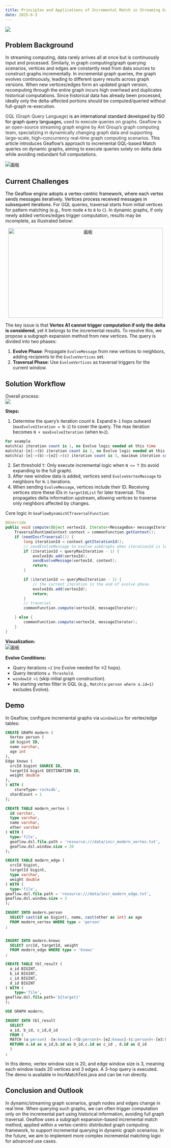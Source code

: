 ```yaml
---
title: Principles and Applications of Incremental Match in Streaming Graph Computing
date: 2025-6-3
---
```


![](/graph/1743162676746-973d8e75-11b5-43d7-8832-724e7332b964.png)

## Problem Background
In streaming computing, data rarely arrives all at once but is continuously input and processed. Similarly, in graph computing/graph querying scenarios, vertices and edges are constantly read from data sources to construct graphs incrementally. In incremental graph queries, the graph evolves continuously, leading to different query results across graph versions. When new vertices/edges form an updated graph version, recomputing through the entire graph incurs high overhead and duplicates historical computations. Since historical data has already been processed, ideally only the delta-affected portions should be computed/queried without full-graph re-execution.

<!-- truncate -->

<font style="color:rgb(51, 51, 51);">GQL (Graph Query Language)</font> <font style="color:rgb(0, 0, 0);">is an international standard developed by ISO for graph query languages,</font> <font style="color:rgb(51, 51, 51);">used to execute queries on graphs. Geaflow is an open-source streaming graph engine by Ant Group’s graph computing team, specializing in dynamically changing graph data and supporting large-scale, high-concurrency real-time graph computing scenarios.</font> This article introduces Geaflow’s approach to incremental GQL-based Match queries on dynamic graphs, aiming to execute queries solely on delta data while avoiding redundant full computations.

![画板](https://intranetproxy.alipay.com/skylark/lark/0/2025/jpeg/23857192/1741574572676-ff7e2c56-14d0-470c-b21d-604f928c6ec9.jpeg)

## Current Challenges
<font style="color:rgb(0, 0, 0);">The Geaflow engine adopts a vertex-centric framework, where each vertex sends messages iteratively. Vertices process received messages in subsequent iterations.</font> For GQL queries, traversal starts from initial vertices for pattern matching (e.g., from node `A` to `B` to `C`). In dynamic graphs, if only newly added vertices/edges trigger computation, results may be incomplete, as illustrated below:

<div style="text-align: center;">  
<img src="https://intranetproxy.alipay.com/skylark/lark/0/2025/jpeg/23857192/1741576149930-b169b7da-0600-4fca-b6ad-5eadcfdbff5b.jpeg" alt='画板'  height="281" width="486">  
</div>  

The key issue is that **Vertex A1 cannot trigger computation if only the delta is considered**, yet it belongs to the incremental results. To resolve this, we propose a subgraph expansion method from new vertices. The query is divided into two phases:
1. **Evolve Phase**: Propagate `EvolveMessage` from new vertices to neighbors, adding recipients to the `EvolveVertices` set.
2. **Traversal Phase**: Use `EvolveVertices` as traversal triggers for the current window.

## Solution Workflow
Overall process:  
![](https://intranetproxy.alipay.com/skylark/lark/0/2025/png/23857192/1741599519420-37fd1d9f-6623-44b3-87e4-5ac5275b876f.png)

**Steps:**
1. Determine the query’s iteration count `N`. Expand `N-1` hops outward (`maxEvolveIteration = N-1`) to cover the query. The max iteration becomes `N + maxEvolveIteration` (when `N>2`).

```sql
For example
match(a) iteration count is 1, no Evolve logic needed at this time
match(a)-[e]->(b) iteration count is 2, no Evolve logic needed at this time
match(a)-[e]->(b)->[e2]->(c) iteration count is 3, maximum iteration count is 5
```

2. Set threshold `T`: Only execute incremental logic when `N <= T` (to avoid expanding to the full graph).
3. After new window data is added, vertices send `EvolveVertexMessage` to neighbors for `N-1` iterations.
4. When sending `EvolveMessage`, vertices include their ID. Receiving vertices store these IDs in `targetIdList` for later traversal. This propagates delta information upstream, allowing vertices to traverse only neighbors affected by changes.

Core logic in `GeaFlowDynamicVCTraversalFunction`:

```java
@Override
public void compute(Object vertexId, Iterator<MessageBox> messageIterator) {
    TraversalRuntimeContext context = commonFunction.getContext();
    if (needIncrTraversal()) {
        long iterationId = context.getIterationId();
        // sendEvolveMessage to evolve subGraphs when iterationId is less than the plan iteration
        if (iterationId < queryMaxIteration - 1) {
            evolveIds.add(vertexId);
            sendEvolveMessage(vertexId, context);
            return;
        }

        if (iterationId == queryMaxIteration - 1) {
            // the current iteration is the end of evolve phase.
            evolveIds.add(vertexId);
            return;
        }
        // traversal
        commonFunction.compute(vertexId, messageIterator);

    } else {
        commonFunction.compute(vertexId, messageIterator);
    }
}
```

**Visualization:**  
![画板](https://intranetproxy.alipay.com/skylark/lark/0/2024/jpeg/23857192/1734590557540-5f3f4528-fa07-4208-8425-bc514ea5e06b.jpeg)

**Evolve Conditions:**
- Query iterations `>2` (no Evolve needed for ≤2 hops).
- Query iterations `≤ Threshold`.
- `windowId >1` (skip initial graph construction).
- No starting vertex filter in GQL (e.g., `Match(a:person where a.id=1)` excludes Evolve).

## Demo
In Geaflow, configure incremental graphs via `windowSize` for vertex/edge tables:

```sql
CREATE GRAPH modern (
  Vertex person (
  id bigint ID,
  name varchar,
  age int
),
Edge knows (
  srcId bigint SOURCE ID,
  targetId bigint DESTINATION ID,
  weight double
),
) WITH (
	storeType='rocksdb',
  shardCount = 1
);

CREATE TABLE modern_vertex (
  id varchar,
  type varchar,
  name varchar,
  other varchar
) WITH (
  type='file',
  geaflow.dsl.file.path = 'resource:///data/incr_modern_vertex.txt',
  geaflow.dsl.window.size = 20
);

CREATE TABLE modern_edge (
  srcId bigint,
  targetId bigint,
  type varchar,
  weight double
) WITH (
  type='file',
geaflow.dsl.file.path = 'resource:///data/incr_modern_edge.txt',
geaflow.dsl.window.size = 3
);

INSERT INTO modern.person
  SELECT cast(id as bigint), name, cast(other as int) as age
  FROM modern_vertex WHERE type = 'person'
;


INSERT INTO modern.knows
  SELECT srcId, targetId, weight
  FROM modern_edge WHERE type = 'knows'
;

CREATE TABLE tbl_result (
  a_id BIGINT,
  b_id BIGINT,
  c_id BIGINT,
  d_id BIGINT
) WITH (
	type='file',
geaflow.dsl.file.path='${target}'
);

USE GRAPH modern;

INSERT INTO tbl_result
  SELECT
  a_id, b_id, c_id,d_id
  FROM (
  MATCH (a:person) -[e:knows]->(b:person)<-[e2:knows]-(c:person)<-[e3:knows]-(d:person) where a.id!=c.id
  RETURN a.id as a_id,b.id as b_id,c.id as c_id , d.id as d_id
  )
;
```

In this demo, vertex window size is 20, and edge window size is 3, meaning each window loads 20 vertices and 3 edges. A 3-hop query is executed. The demo is available in IncrMatchTest.java and can be run directly.

## Conclusion and Outlook

In dynamic/streaming graph scenarios, graph nodes and edges change in real time. When querying such graphs, we can often trigger computation only on the incremental part using historical information, avoiding full graph traversal. Geaflow uses a subgraph expansion-based incremental match method, applied within a vertex-centric distributed graph computing framework, to support incremental querying in dynamic graph scenarios. In the future, we aim to implement more complex incremental matching logic for advanced use cases.